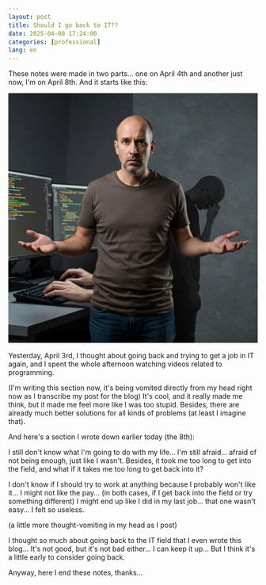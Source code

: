 ```yaml
---
layout: post
title: Should I go back to IT??
date: 2025-04-08 17:24:00
categories: [professional]
lang: en
---
```


These notes were made in two parts... one on April 4th and another just now, I'm on April 8th. And it starts like this:

![Should I go back to IT??](/assets/imagens/sera-que-volto-pra-ti.jpeg)

Yesterday, April 3rd, I thought about going back and trying to get a job in IT again, and I spent the whole afternoon watching videos related to programming.

(I'm writing this section now, it's being vomited directly from my head right now as I transcribe my post for the blog)
It's cool, and it really made me think, but it made me feel more like I was too stupid. Besides, there are already much better solutions for all kinds of problems (at least I imagine that).

And here's a section I wrote down earlier today (the 8th):

I still don't know what I'm going to do with my life... I'm still afraid... afraid of not being enough, just like I wasn't. Besides, it took me too long to get into the field, and what if it takes me too long to get back into it?

I don't know if I should try to work at anything because I probably won't like it... I might not like the pay... (in both cases, if I get back into the field or try something different) I might end up like I did in my last job... that one wasn't easy... I felt so useless.

(a little more thought-vomiting in my head as I post)

I thought so much about going back to the IT field that I even wrote this blog... It's not good, but it's not bad either... I can keep it up... But I think it's a little early to consider going back.

Anyway, here I end these notes, thanks...